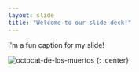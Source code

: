 ```yaml
---
layout: slide
title: "Welcome to our slide deck!"
---
```


i'm a fun caption for my slide! 

![octocat-de-los-muertos](https://octodex.github.com/images/octocat-de-los-muertos.jpg)
{: .center}
